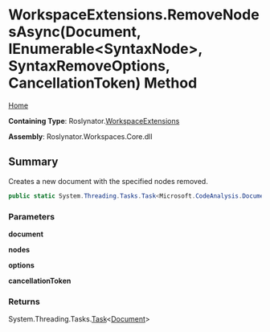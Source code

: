 # WorkspaceExtensions\.RemoveNodesAsync\(Document, IEnumerable\<SyntaxNode>, SyntaxRemoveOptions, CancellationToken\) Method

[Home](../../../README.md)

**Containing Type**: Roslynator\.[WorkspaceExtensions](../README.md)

**Assembly**: Roslynator\.Workspaces\.Core\.dll

## Summary

Creates a new document with the specified nodes removed\.

```csharp
public static System.Threading.Tasks.Task<Microsoft.CodeAnalysis.Document> RemoveNodesAsync(this Microsoft.CodeAnalysis.Document document, System.Collections.Generic.IEnumerable<Microsoft.CodeAnalysis.SyntaxNode> nodes, Microsoft.CodeAnalysis.SyntaxRemoveOptions options, System.Threading.CancellationToken cancellationToken = default)
```

### Parameters

**document**

**nodes**

**options**

**cancellationToken**

### Returns

System\.Threading\.Tasks\.[Task](https://docs.microsoft.com/en-us/dotnet/api/system.threading.tasks.task-1)\<[Document](https://docs.microsoft.com/en-us/dotnet/api/microsoft.codeanalysis.document)>

